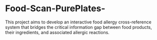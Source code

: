 # Food-Scan-PurePlates-
This project aims to develop an interactive food allergy cross-reference system that bridges the  critical information gap between food products, their ingredients, and associated allergic  reactions.
